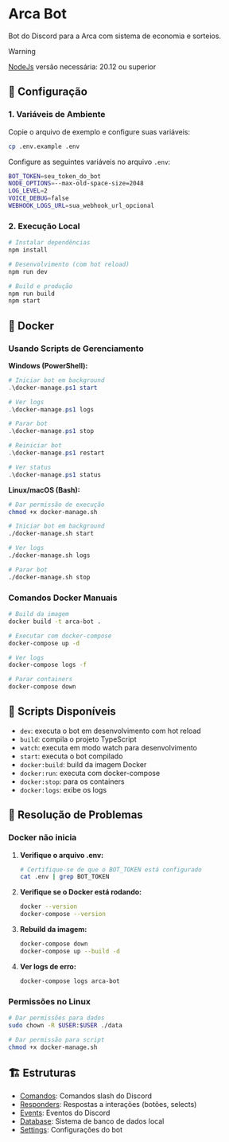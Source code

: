 # Arca Bot

Bot do Discord para a Arca com sistema de economia e sorteios.

> [!WARNING]
> [NodeJs](https://nodejs.org/en) versão necessária: 20.12 ou superior

## 🚀 Configuração

### 1. Variáveis de Ambiente

Copie o arquivo de exemplo e configure suas variáveis:

```bash
cp .env.example .env
```

Configure as seguintes variáveis no arquivo `.env`:

```bash
BOT_TOKEN=seu_token_do_bot
NODE_OPTIONS=--max-old-space-size=2048
LOG_LEVEL=2
VOICE_DEBUG=false
WEBHOOK_LOGS_URL=sua_webhook_url_opcional
```

### 2. Execução Local

```bash
# Instalar dependências
npm install

# Desenvolvimento (com hot reload)
npm run dev

# Build e produção
npm run build
npm start
```

## 🐳 Docker

### Usando Scripts de Gerenciamento

**Windows (PowerShell):**
```powershell
# Iniciar bot em background
.\docker-manage.ps1 start

# Ver logs
.\docker-manage.ps1 logs

# Parar bot
.\docker-manage.ps1 stop

# Reiniciar bot
.\docker-manage.ps1 restart

# Ver status
.\docker-manage.ps1 status
```

**Linux/macOS (Bash):**
```bash
# Dar permissão de execução
chmod +x docker-manage.sh

# Iniciar bot em background
./docker-manage.sh start

# Ver logs
./docker-manage.sh logs

# Parar bot
./docker-manage.sh stop
```

### Comandos Docker Manuais

```bash
# Build da imagem
docker build -t arca-bot .

# Executar com docker-compose
docker-compose up -d

# Ver logs
docker-compose logs -f

# Parar containers
docker-compose down
```

## 📁 Scripts Disponíveis

- `dev`: executa o bot em desenvolvimento com hot reload
- `build`: compila o projeto TypeScript
- `watch`: executa em modo watch para desenvolvimento
- `start`: executa o bot compilado
- `docker:build`: build da imagem Docker
- `docker:run`: executa com docker-compose
- `docker:stop`: para os containers
- `docker:logs`: exibe os logs

## 🔧 Resolução de Problemas

### Docker não inicia

1. **Verifique o arquivo .env:**
   ```bash
   # Certifique-se de que o BOT_TOKEN está configurado
   cat .env | grep BOT_TOKEN
   ```

2. **Verifique se o Docker está rodando:**
   ```bash
   docker --version
   docker-compose --version
   ```

3. **Rebuild da imagem:**
   ```bash
   docker-compose down
   docker-compose up --build -d
   ```

4. **Ver logs de erro:**
   ```bash
   docker-compose logs arca-bot
   ```

### Permissões no Linux

```bash
# Dar permissões para dados
sudo chown -R $USER:$USER ./data

# Dar permissão para script
chmod +x docker-manage.sh
```

## 🏗️ Estruturas

- [Comandos](src/discord/commands/): Comandos slash do Discord
- [Responders](src/discord/responders/): Respostas a interações (botões, selects)
- [Events](src/discord/events/): Eventos do Discord
- [Database](src/database/): Sistema de banco de dados local
- [Settings](src/settings/): Configurações do bot